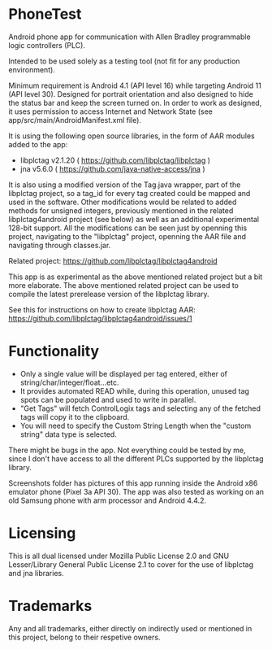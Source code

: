 # PhoneTest
Android phone app for communication with Allen Bradley programmable logic controllers (PLC).

Intended to be used solely as a testing tool (not fit for any production environment).

Minimum requirement is Android 4.1 (API level 16) while targeting Android 11 (API level 30).
Designed for portrait orientation and also designed to hide the status bar and keep the screen turned on.
In order to work as designed, it uses permission to access Internet and Network State (see app/src/main/AndroidManifest.xml file).

It is using the following open source libraries, in the form of AAR modules added to the app:

- libplctag v2.1.20 ( https://github.com/libplctag/libplctag )
- jna v5.6.0 ( https://github.com/java-native-access/jna )

It is also using a modified version of the Tag.java wrapper, part of the libplctag project, so a tag_id for every tag created could be mapped and used in the software.
Other modifications would be related to added methods for unsigned integers, previously mentioned in the related libplctag4android project (see below) as well as an additional experimental 128-bit support. All the modifications can be seen just by openning this project, navigating to the "libplctag" project, openning the AAR file and navigating through classes.jar.

Related project: https://github.com/libplctag/libplctag4android

This app is as experimental as the above mentioned related project but a bit more elaborate.
The above mentioned related project can be used to compile the latest prerelease version of the libplctag library.

See this for instructions on how to create libplctag AAR: https://github.com/libplctag/libplctag4android/issues/1

# Functionality
- Only a single value will be displayed per tag entered, either of string/char/integer/float...etc.
- It provides automated READ while, during this operation, unused tag spots can be populated and used to write in parallel.
- "Get Tags" will fetch ControlLogix tags and selecting any of the fetched tags will copy it to the clipboard.
- You will need to specify the Custom String Length when the "custom string" data type is selected.

There might be bugs in the app. Not everything could be tested by me, since I don't have access to all the different PLCs supported by the libplctag library.

Screenshots folder has pictures of this app running inside the Android x86 emulator phone (Pixel 3a API 30).
The app was also tested as working on an old Samsung phone with arm processor and Android 4.4.2.

# Licensing
This is all dual licensed under Mozilla Public License 2.0 and GNU Lesser/Library General Public License 2.1 to cover for the use of libplctag and jna libraries.

# Trademarks
Any and all trademarks, either directly on indirectly used or mentioned in this project, belong to their respetive owners.
